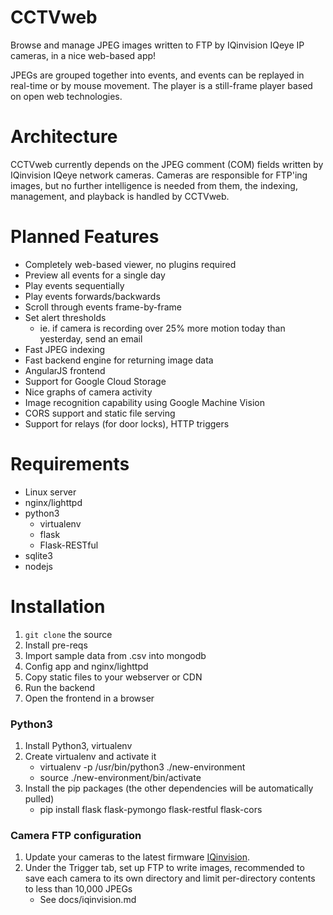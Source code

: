 CCTVweb
=======
Browse and manage JPEG images written to FTP by IQinvision IQeye IP cameras, in a nice web-based app!

JPEGs are grouped together into events, and events can be replayed in real-time or by mouse movement. The player is a still-frame player based on open web technologies.

Architecture
============
CCTVweb currently depends on the JPEG comment (COM) fields written by IQinvision IQeye network cameras. Cameras are responsible for FTP'ing images, but no further intelligence is needed from them, the indexing, management, and playback is handled by CCTVweb.

Planned Features
============
* Completely web-based viewer, no plugins required
* Preview all events for a single day
* Play events sequentially
* Play events forwards/backwards
* Scroll through events frame-by-frame
* Set alert thresholds
  * ie. if camera is recording over 25% more motion today than yesterday, send an email
* Fast JPEG indexing
* Fast backend engine for returning image data
* AngularJS frontend
* Support for Google Cloud Storage
* Nice graphs of camera activity
* Image recognition capability using Google Machine Vision
* CORS support and static file serving
* Support for relays (for door locks), HTTP triggers

Requirements
============
* Linux server
* nginx/lighttpd
* python3
  * virtualenv
  * flask
  * Flask-RESTful
* sqlite3
* nodejs

Installation
============
1. `git clone` the source
1. Install pre-reqs
1. Import sample data from .csv into mongodb
1. Config app and nginx/lighttpd
1. Copy static files to your webserver or CDN
6. Run the backend
7. Open the frontend in a browser

### Python3
1. Install Python3, virtualenv
2. Create virtualenv and activate it
    - virtualenv -p /usr/bin/python3 ./new-environment
    - source ./new-environment/bin/activate
3. Install the pip packages (the other dependencies will be automatically pulled)
    - pip install flask flask-pymongo flask-restful flask-cors

### Camera FTP configuration
1. Update your cameras to the latest firmware [IQinvision](http://www.iqeye.com).
2. Under the Trigger tab, set up FTP to write images, recommended to save each camera to its own directory and limit per-directory contents to less than 10,000 JPEGs
    -  See docs/iqinvision.md
